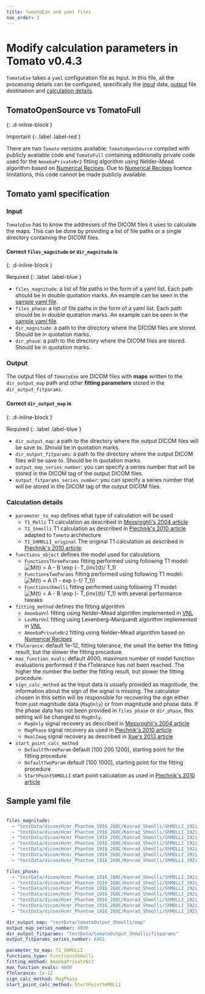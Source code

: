 ```yaml
---
title: TomatoExe and yaml files
nav_order: 3
---
```


# Modify calculation parameters in Tomato v0.4.3

`TomatoExe` takes a `yaml` configuration file as input. In this file, all the processing details can be configured, specifically the [input](#input) data, [output](#output) file destination and [calculation details](#calculation-details).

## TomatoOpenSource vs TomatoFull
{: .d-inline-block }

Important
{: .label .label-red }

There are two `Tomato` versions available: `TomatoOpenSource` compiled with publicly available code and `TomatoFull` containing additionally private code used for the `AmoebaPrivateNr2` fitting algorithm using Nelder–Mead algorithm based on [Numerical Recipes](http://numerical.recipes). Due to [Numerical Recipes](http://numerical.recipes) licence limitations, this code cannot be made publicly available.

## Tomato yaml specification

### Input

`TomatoExe` has to know the addresses of the DICOM files it uses to calculate the maps. This can be done by providing a list of file paths or a single directory containing the DICOM files.

#### Correct `files_magnitude` or `dir_magnitude` is
{: .d-inline-block }

Required
{: .label .label-blue }

* `files_magnitude`: a list of file paths in the form of a yaml list. Each path should be in double quotation marks. An example can be seen in the [sample yaml file](#sample-yaml-file).
* `files_phase`: a list of file paths in the form of a yaml list. Each path should be in double quotation marks. An example can be seen in the [sample yaml file](#sample-yaml-file).
* `dir_magnitude`: a path to the directory where the DICOM files are stored. Should be in quotation marks.
* `dir_phase`: a path to the directory where the DICOM files are stored. Should be in quotation marks.

### Output

The output files of `TomatoExe` are DICOM files with **maps** written to the `dir_output_map` path and other **fitting parameters** stored in the `dir_output_fitparams`.

#### Correct `dir_output_map` is
{: .d-inline-block }

Required
{: .label .label-blue }

* `dir_output_map`: a path to the directory where the output DICOM files will be save to. Should be in quotation marks.
* `dir_output_fitparams`: a path to the directory where the output DICOM files will be save to. Should be in quotation marks.
* `output_map_series_number`: you can specify a series number that will be stored in the DICOM tag of the output DICOM files.
* `output_fitparams_series_number`: you can specify a series number that will be stored in the DICOM tag of the output DICOM files.

### Calculation details

* `parameter_to_map` defines what type of calculation will be used
  * `T1_Molli` T1 calculation as described in [Messroghli's 2004 article](https://doi.org/10.1002/mrm.20110)
  * `T1_Shmolli` T1 calculation as described in [Piechnik's 2010 article](https://doi.org/10.1186/1532-429X-12-69) adapted to `Tomoto` architecture
  * `T1_SHMOLLI_original` The original T1 calculation as described in [Piechnik's 2010 article](https://doi.org/10.1186/1532-429X-12-69)
* `functions_object` defines the model used for calculations
  * `FunctionsThreeParams` fitting performed using following T1 model: <img src="https://latex.codecogs.com/gif.latex?M(t)&space;=&space;A&space;-&space;B&space;\exp&space;(-&space;T_{inv}(t)/&space;T_1)" title="M(t) = A - B \exp (- T_{inv}(t)/ T_1)" />
  * `FunctionsTwoParams` fitting performed using following T1 model: <img src="https://latex.codecogs.com/gif.latex?M(t)&space;=&space;A&space;(1&space;-&space;exp&space;(-&space;t/&space;T_1))" title="M(t) = A (1 - exp (- t/ T_1))" />
  * `FunctionsShmolli` fitting performed using following T1 model: <img src="https://latex.codecogs.com/gif.latex?M(t)&space;=&space;A&space;-&space;B&space;\exp&space;(-&space;T_{inv}(t)/&space;T_1)" title="M(t) = A - B \exp (- T_{inv}(t)/ T_1)" /> with several performance tweaks
* `fitting_method` defines the fitting algorithm
  * `AmoebaVnl` fitting using Nelder–Mead algorithm implemented in [VNL](https://vxl.github.io/)
  * `LevMarVnl` fitting using Levenberg–Marquardt algorithm implemented in [VNL](https://vxl.github.io/)
  * `AmoebaPrivateNr2` fitting using Nelder–Mead algorithm based on [Numerical Recipes](http://numerical.recipes)
* `fTolerance`: default 1e-12, fitting tolerance, the small the better the fitting result, but the slower the fitting procedure.
* `max_function_evals`: default 4000, maximum number of model function evaluations performed if the fTolerance has not been reached. The higher the number the better the fitting result, but slower the fitting procedure.
* `sign_calc_method` as the input data is usually provided as magnitude, the information about the sign of the signal is missing. The calculator chosen in this settin will be responsible for recovering the sign either from just magnitude data (`MagOnly`) or from magnitude and phase data. If the phase data has not been provided in `files_phase` or `dir_phase`, this setting will be changed to `MagOnly`.
  * `MagOnly` signal recovery as described in [Messroghli's 2004 article](https://doi.org/10.1002/mrm.20110)
  * `MagPhase` signal recovery as used in [Piechnik's 2010 article](https://doi.org/10.1186/1532-429X-12-69)
  * `RealImag` signal recovery as described in [Xue's 2013 article](https://dx.doi.org/10.1002%2Fmrm.24385)
* `start_point_calc_method`
  * `DefaultThreeParam` default [100 200 1200], starting point for the fitting procedure
  * `DefaultTwoParam` default [100 1000], starting point for the fitting procedure
  * `StartPointSHMOLLI` start point calculation as used in [Piechnik's 2010 article](https://doi.org/10.1186/1532-429X-12-69)

## Sample yaml file

```yaml

files_magnitude:
  - "testData/dicom/Hcmr_Phantom_1916_260C/Konrad_Shmolli/ShMOLLI_192i_e11_12/IM-0001-0001.dcm"
  - "testData/dicom/Hcmr_Phantom_1916_260C/Konrad_Shmolli/ShMOLLI_192i_e11_12/IM-0001-0002.dcm"
  - "testData/dicom/Hcmr_Phantom_1916_260C/Konrad_Shmolli/ShMOLLI_192i_e11_12/IM-0001-0003.dcm"
  - "testData/dicom/Hcmr_Phantom_1916_260C/Konrad_Shmolli/ShMOLLI_192i_e11_12/IM-0001-0004.dcm"
  - "testData/dicom/Hcmr_Phantom_1916_260C/Konrad_Shmolli/ShMOLLI_192i_e11_12/IM-0001-0005.dcm"
  - "testData/dicom/Hcmr_Phantom_1916_260C/Konrad_Shmolli/ShMOLLI_192i_e11_12/IM-0001-0006.dcm"
  - "testData/dicom/Hcmr_Phantom_1916_260C/Konrad_Shmolli/ShMOLLI_192i_e11_12/IM-0001-0007.dcm"

files_phase:
  - "testData/dicom/Hcmr_Phantom_1916_260C/Konrad_Shmolli/ShMOLLI_192i_e11_13/IM-0002-0001.dcm"
  - "testData/dicom/Hcmr_Phantom_1916_260C/Konrad_Shmolli/ShMOLLI_192i_e11_13/IM-0002-0002.dcm"
  - "testData/dicom/Hcmr_Phantom_1916_260C/Konrad_Shmolli/ShMOLLI_192i_e11_13/IM-0002-0003.dcm"
  - "testData/dicom/Hcmr_Phantom_1916_260C/Konrad_Shmolli/ShMOLLI_192i_e11_13/IM-0002-0004.dcm"
  - "testData/dicom/Hcmr_Phantom_1916_260C/Konrad_Shmolli/ShMOLLI_192i_e11_13/IM-0002-0005.dcm"
  - "testData/dicom/Hcmr_Phantom_1916_260C/Konrad_Shmolli/ShMOLLI_192i_e11_13/IM-0002-0006.dcm"
  - "testData/dicom/Hcmr_Phantom_1916_260C/Konrad_Shmolli/ShMOLLI_192i_e11_13/IM-0002-0007.dcm"

dir_output_map: "testData/tomatoOutput_Shmolli/map"
output_map_series_number: 8800
dir_output_fitparams: "testData/tomatoOutput_Shmolli/fitparams"
output_fitparams_series_number: 8801

parameter_to_map: T1_SHMOLLI
functions_type: FunctionsShmolli
fitting_method: AmoebaPrivateNr2
max_function_evals: 4000
fTolerance: 1e-12
sign_calc_method: MagPhase
start_point_calc_method: StartPointSHMOLLI
```
